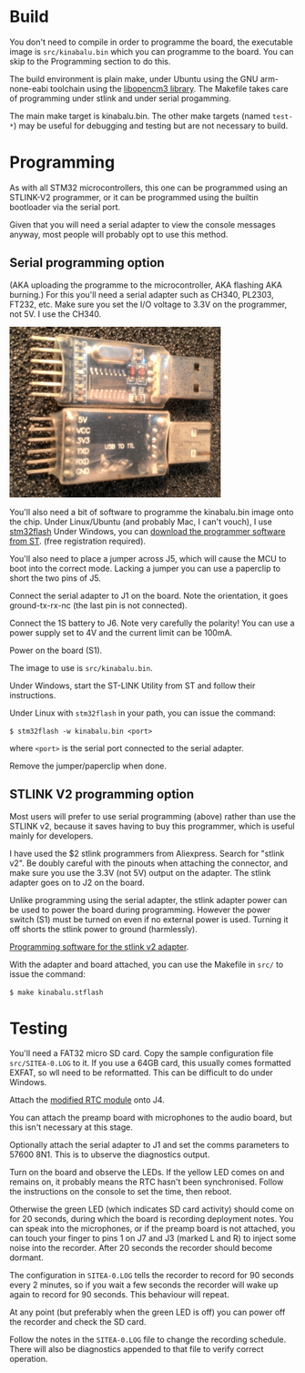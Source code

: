 # Build
You don't need to compile in order to programme the board, the
executable image is `src/kinabalu.bin` which you can programme to the
board.  You can skip to the Programming section to do this.

The build environment is plain make, under Ubuntu using
the GNU arm-none-eabi toolchain using the [libopencm3
library](https://github.com/libopencm3/libopencm3).  The Makefile takes
care of programming under stlink and under serial progamming.

The main make target is kinabalu.bin.  The other make targets
(named `test-*`) may be useful for debugging and testing but are not
necessary to build.

# Programming
As with all STM32 microcontrollers, this one can be programmed
using an STLINK-V2 programmer, or it can be programmed using the
builtin bootloader via the serial port.

Given that you will need a serial adapter to view the console
messages anyway, most people will probably opt to use this method.

## Serial programming option
(AKA uploading the programme to the microcontroller, AKA
flashing AKA burning.)
For this you'll need a serial adapter such as CH340, PL2303,
FT232, etc.  Make sure you set the I/O voltage to 3.3V on the
programmer, not 5V.  I use the CH340.

![CH340 USB-serial adapter](../img/ch340.jpg)

You'll also need a bit of software to programme the kinabalu.bin
image onto the chip.  Under Linux/Ubuntu (and probably Mac, I
can't vouch), I use [stm32flash](https://github.com/stm32duino/stm32flash)
Under Windows, you can [download the programmer software from
ST](https://www.st.com/en/development-tools/stm32cubeprog.html).
(free registration required).

You'll also need to place a jumper across J5, which will cause
the MCU to boot into the correct mode.  Lacking a jumper
you can use a paperclip to short the two pins of J5.

Connect the serial adapter to J1 on the board.  Note the
orientation, it goes ground-tx-rx-nc (the last pin is not
connected).

Connect the 1S battery to J6.  Note very carefully the polarity!
You can use a power supply set to 4V and the current limit
can be 100mA.

Power on the board (S1).

The image to use is `src/kinabalu.bin`.

Under Windows, start the ST-LINK Utility from ST and follow
their instructions.

Under Linux with `stm32flash`
in your path, you can issue the command:

`$ stm32flash -w kinabalu.bin <port>`

where `<port>` is the serial port connected to the serial adapter.

Remove the jumper/paperclip when done.

## STLINK V2 programming option
Most users will prefer to use serial programming (above) rather
than use the STLINK v2, because it
saves having to buy this programmer, which is useful mainly for
developers.

I have used the $2 stlink programmers from Aliexpress.  Search
for "stlink v2".  Be doubly careful with the pinouts when
attaching the connector, and make sure you use the 3.3V (not 5V)
output on the adapter.  The stlink adapter goes on to J2 on
the board.

Unlike programming using the serial adapter, the stlink adapter
power can be used to power the board during programming.
However the power switch (S1) must be turned on even if no external
power is used.  Turning it off shorts the stlink power
to ground (harmlessly).

[Programming software for the stlink v2
adapter](https://github.com/stlink-org/stlink).

With the adapter and board attached,
you can use the Makefile in `src/` to issue the command:

`$ make kinabalu.stflash`

# Testing
You'll need a FAT32 micro SD card.  Copy the sample
configuration file
`src/SITEA-0.LOG`
to it.  If you use a 64GB card, this usually comes formatted
EXFAT, so wll need to be reformatted.  This can be difficult to
do under Windows.

Attach the [modified RTC module](../boards/README.md) onto J4.

You can attach the preamp board with microphones to the audio board,
but this isn't necessary at this stage.

Optionally attach the serial adapter to J1 and set the comms
parameters to 57600 8N1.  This is to ubserve the diagnostics
output.

Turn on the board and observe the LEDs.  If the yellow LED comes
on and remains on, it probably means the RTC hasn't been
synchronised.  Follow the instructions on the console to set the
time, then reboot.

Otherwise the green LED (which indicates SD card activity)
should come on for 20 seconds, during which the board is
recording deployment notes.  You can speak into the microphones,
or if the preamp board is not attached, you can touch your
finger to pins 1 on J7 and J3 (marked L and R) to inject some
noise into the recorder.  After 20 seconds the recorder should
become dormant.

The configuration in `SITEA-0.LOG` tells the recorder to record
for 90 seconds every 2 minutes, so if you wait a few seconds the
recorder will wake up again to record for 90 seconds.  This
behaviour will repeat.

At any point (but preferably when the green LED is off) you can
power off the recorder and check the SD card.

Follow the notes in the `SITEA-0.LOG` file to change the recording
schedule.  There will also be diagnostics appended to that file
to verify correct operation.
